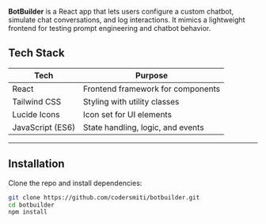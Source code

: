 **BotBuilder** is a React app that lets users configure a custom chatbot, simulate chat conversations, and log interactions. It mimics a lightweight frontend for testing prompt engineering and chatbot behavior.

## Tech Stack

| Tech           | Purpose                              |
|----------------|--------------------------------------|
| React          | Frontend framework for components    |
| Tailwind CSS   | Styling with utility classes         |
| Lucide Icons   | Icon set for UI elements             |
| JavaScript (ES6)| State handling, logic, and events   |

---

## Installation

Clone the repo and install dependencies:

```bash
git clone https://github.com/codersmiti/botbuilder.git
cd botbuilder
npm install

